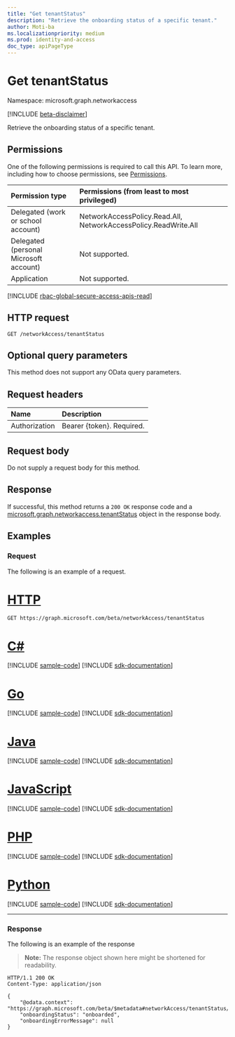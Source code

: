 ```yaml
---
title: "Get tenantStatus"
description: "Retrieve the onboarding status of a specific tenant."
author: Moti-ba
ms.localizationpriority: medium
ms.prod: identity-and-access
doc_type: apiPageType
---
```


# Get tenantStatus
Namespace: microsoft.graph.networkaccess

[!INCLUDE [beta-disclaimer](../../includes/beta-disclaimer.md)]

Retrieve the onboarding status of a specific tenant.

## Permissions
One of the following permissions is required to call this API. To learn more, including how to choose permissions, see [Permissions](/graph/permissions-reference).

|Permission type|Permissions (from least to most privileged)|
|:---|:---|
|Delegated (work or school account)|NetworkAccessPolicy.Read.All, NetworkAccessPolicy.ReadWrite.All|
|Delegated (personal Microsoft account)|Not supported.|
|Application|Not supported.|

[!INCLUDE [rbac-global-secure-access-apis-read](../includes/rbac-for-apis/rbac-global-secure-access-apis-read.md)]

## HTTP request

<!-- {
  "blockType": "ignored"
}
-->
``` http
GET /networkAccess/tenantStatus
```

## Optional query parameters
This method does not support any OData query parameters.

## Request headers
|Name|Description|
|:---|:---|
|Authorization|Bearer {token}. Required.|

## Request body
Do not supply a request body for this method.

## Response

If successful, this method returns a `200 OK` response code and a [microsoft.graph.networkaccess.tenantStatus](../resources/networkaccess-tenantstatus.md) object in the response body.

## Examples

### Request
The following is an example of a request.
# [HTTP](#tab/http)
<!-- {
  "blockType": "request",
  "name": "get_tenantstatus"
}
-->
``` http
GET https://graph.microsoft.com/beta/networkAccess/tenantStatus
```

# [C#](#tab/csharp)
[!INCLUDE [sample-code](../includes/snippets/csharp/get-tenantstatus-csharp-snippets.md)]
[!INCLUDE [sdk-documentation](../includes/snippets/snippets-sdk-documentation-link.md)]

# [Go](#tab/go)
[!INCLUDE [sample-code](../includes/snippets/go/get-tenantstatus-go-snippets.md)]
[!INCLUDE [sdk-documentation](../includes/snippets/snippets-sdk-documentation-link.md)]

# [Java](#tab/java)
[!INCLUDE [sample-code](../includes/snippets/java/get-tenantstatus-java-snippets.md)]
[!INCLUDE [sdk-documentation](../includes/snippets/snippets-sdk-documentation-link.md)]

# [JavaScript](#tab/javascript)
[!INCLUDE [sample-code](../includes/snippets/javascript/get-tenantstatus-javascript-snippets.md)]
[!INCLUDE [sdk-documentation](../includes/snippets/snippets-sdk-documentation-link.md)]

# [PHP](#tab/php)
[!INCLUDE [sample-code](../includes/snippets/php/get-tenantstatus-php-snippets.md)]
[!INCLUDE [sdk-documentation](../includes/snippets/snippets-sdk-documentation-link.md)]

# [Python](#tab/python)
[!INCLUDE [sample-code](../includes/snippets/python/get-tenantstatus-python-snippets.md)]
[!INCLUDE [sdk-documentation](../includes/snippets/snippets-sdk-documentation-link.md)]

---


### Response
The following is an example of the response
>**Note:** The response object shown here might be shortened for readability.
<!-- {
  "blockType": "response",
  "truncated": true,
  "@odata.type": "microsoft.graph.networkaccess.tenantStatus"
}
-->
``` http
HTTP/1.1 200 OK
Content-Type: application/json

{
    "@odata.context": "https://graph.microsoft.com/beta/$metadata#networkAccess/tenantStatus/$entity",
    "onboardingStatus": "onboarded",
    "onboardingErrorMessage": null
}
```


